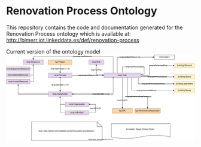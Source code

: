# Renovation Process Ontology
This repository contains the code and documentation generated for the Renovation Process ontology which is available at:
http://bimerr.iot.linkeddata.es/def/renovation-process

Current version of the ontology model
![Current version of the model](https://github.com/oeg-upm/bimerr-renovation-process/blob/master/diagrams/diagram.svg "Renovation Process model")
